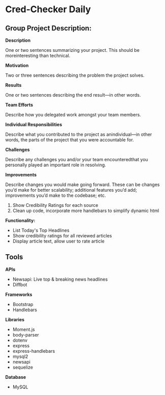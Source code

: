# Cred-Checker Daily

## Group Project Description: ##

**Description**

One or two sentences summarizing your project. This should be moreinteresting than technical.

**Motivation**

 Two or three sentences describing the problem the project solves.
 
**Results** 

One or two sentences describing the end result—in other words.

**Team Efforts** 

Describe how you delegated work amongst your team members.

**Individual Responsibilities**

Describe what you contributed to the project as anindividual—in other words, the parts of the project that you were accountable for. 

**Challenges** 

Describe any challenges you and/or your team encounteredthat you personally played an important role in resolving.

**Improvements** 

Describe changes you would make going forward. These can be changes you’d make for better scalability; additional features you’d add; improvements you’d make to the codebase; etc.

1. Show Credibility Ratings for each source
1. Clean up code, incorporate more handlebars to simplify dynamic html

**Functionality:**
* List Today's Top Headlines
* Show credibility ratings for all reviewed articles
* Display article text, allow user to rate article

## Tools ##

**APIs**
* Newsapi: Live top & breaking news headlines
* Diffbot

**Frameworks**
* Bootstrap
* Handlebars

**Libraries**
* Moment.js
* body-parser
* dotenv
* express
* express-handlebars
* mysql2
* newsapi
* sequelize

**Database**
* MySQL